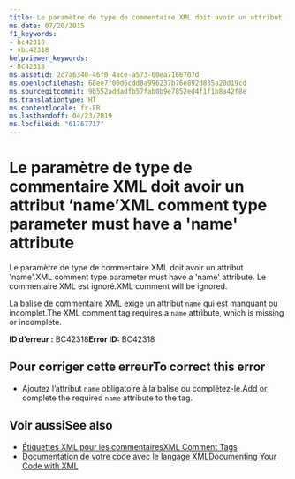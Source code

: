 ```yaml
---
title: Le paramètre de type de commentaire XML doit avoir un attribut ’name’
ms.date: 07/20/2015
f1_keywords:
- bc42318
- vbc42318
helpviewer_keywords:
- BC42318
ms.assetid: 2c7a6340-46f0-4ace-a573-60ea7166707d
ms.openlocfilehash: 68ee7f00d6cdd8a996237b76e892d835a20d19cd
ms.sourcegitcommit: 9b552addadfb57fab0b9e7852ed4f1f1b8a42f8e
ms.translationtype: HT
ms.contentlocale: fr-FR
ms.lasthandoff: 04/23/2019
ms.locfileid: "61767717"
---
```

# <a name="xml-comment-type-parameter-must-have-a-name-attribute"></a><span data-ttu-id="59af1-102">Le paramètre de type de commentaire XML doit avoir un attribut ’name’</span><span class="sxs-lookup"><span data-stu-id="59af1-102">XML comment type parameter must have a 'name' attribute</span></span>
<span data-ttu-id="59af1-103">Le paramètre de type de commentaire XML doit avoir un attribut 'name'.</span><span class="sxs-lookup"><span data-stu-id="59af1-103">XML comment type parameter must have a 'name' attribute.</span></span> <span data-ttu-id="59af1-104">Le commentaire XML est ignoré.</span><span class="sxs-lookup"><span data-stu-id="59af1-104">XML comment will be ignored.</span></span>  
  
 <span data-ttu-id="59af1-105">La balise de commentaire XML exige un attribut `name` qui est manquant ou incomplet.</span><span class="sxs-lookup"><span data-stu-id="59af1-105">The XML comment tag requires a `name` attribute, which is missing or incomplete.</span></span>  
  
 <span data-ttu-id="59af1-106">**ID d’erreur :** BC42318</span><span class="sxs-lookup"><span data-stu-id="59af1-106">**Error ID:** BC42318</span></span>  
  
## <a name="to-correct-this-error"></a><span data-ttu-id="59af1-107">Pour corriger cette erreur</span><span class="sxs-lookup"><span data-stu-id="59af1-107">To correct this error</span></span>  
  
- <span data-ttu-id="59af1-108">Ajoutez l’attribut `name` obligatoire à la balise ou complétez-le.</span><span class="sxs-lookup"><span data-stu-id="59af1-108">Add or complete the required `name` attribute to the tag.</span></span>  
  
## <a name="see-also"></a><span data-ttu-id="59af1-109">Voir aussi</span><span class="sxs-lookup"><span data-stu-id="59af1-109">See also</span></span>

- [<span data-ttu-id="59af1-110">Étiquettes XML pour les commentaires</span><span class="sxs-lookup"><span data-stu-id="59af1-110">XML Comment Tags</span></span>](../../visual-basic/language-reference/xmldoc/index.md)
- [<span data-ttu-id="59af1-111">Documentation de votre code avec le langage XML</span><span class="sxs-lookup"><span data-stu-id="59af1-111">Documenting Your Code with XML</span></span>](../../visual-basic/programming-guide/program-structure/documenting-your-code-with-xml.md)
